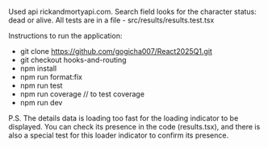Used api rickandmortyapi.com. Search field looks for the character status: dead or alive.
All tests are in a file - src/results/results.test.tsx

Instructions to run the application:

- git clone https://github.com/gogicha007/React2025Q1.git
- git checkout hooks-and-routing
- npm install
- npm run format:fix
- npm run test
- npm run coverage // to test coverage
- npm run dev

P.S. The details data is loading too fast for the loading indicator to be displayed. You can check its presence in the code (results.tsx), and there is also a special test for this loader indicator to confirm its presence.
